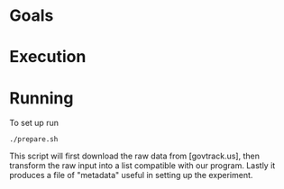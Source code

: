 # Goals

# Execution

# Running

To set up run

```
./prepare.sh
```

This script will first download the raw data from [govtrack.us], then transform the raw input into a list compatible with our program. Lastly it produces a file of "metadata" useful in setting up the experiment.